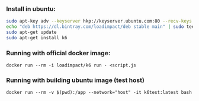 
### Install in ubuntu:

```bash
sudo apt-key adv --keyserver hkp://keyserver.ubuntu.com:80 --recv-keys 379CE192D401AB61
echo "deb https://dl.bintray.com/loadimpact/deb stable main" | sudo tee -a /etc/apt/sources.list
sudo apt-get update
sudo apt-get install k6
```

### Running with official docker image:

```
docker run --rm -i loadimpact/k6 run - <script.js
```

### Running with building ubuntu image (test host)

```
docker run --rm -v $(pwd):/app --network="host" -it k6test:latest bash
```

